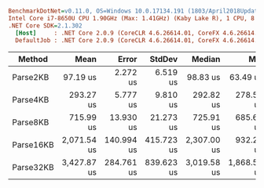 ``` ini

BenchmarkDotNet=v0.11.0, OS=Windows 10.0.17134.191 (1803/April2018Update/Redstone4)
Intel Core i7-8650U CPU 1.90GHz (Max: 1.41GHz) (Kaby Lake R), 1 CPU, 8 logical and 4 physical cores
.NET Core SDK=2.1.302
  [Host]     : .NET Core 2.0.9 (CoreCLR 4.6.26614.01, CoreFX 4.6.26614.01), 64bit RyuJIT
  DefaultJob : .NET Core 2.0.9 (CoreCLR 4.6.26614.01, CoreFX 4.6.26614.01), 64bit RyuJIT


```
|    Method |        Mean |      Error |     StdDev |      Median |         Min |        Max |    Gen 0 | Allocated |
|---------- |------------:|-----------:|-----------:|------------:|------------:|-----------:|---------:|----------:|
|  Parse2KB |    97.19 us |   2.272 us |   6.519 us |    98.83 us |    63.49 us |   106.0 us |   7.8125 |   32.1 KB |
|  Parse4KB |   293.27 us |   5.777 us |   9.810 us |   292.82 us |   278.50 us |   319.7 us |  22.9492 |  94.59 KB |
|  Parse8KB |   715.99 us |  13.930 us |  21.273 us |   725.91 us |   685.69 us |   768.9 us |  55.6641 | 230.25 KB |
| Parse16KB | 2,071.54 us | 140.994 us | 415.723 us | 2,307.00 us |   932.23 us | 2,544.7 us | 111.3281 | 459.29 KB |
| Parse32KB | 3,427.87 us | 284.761 us | 839.623 us | 3,019.58 us | 1,868.55 us | 4,924.7 us | 230.4688 | 959.41 KB |
